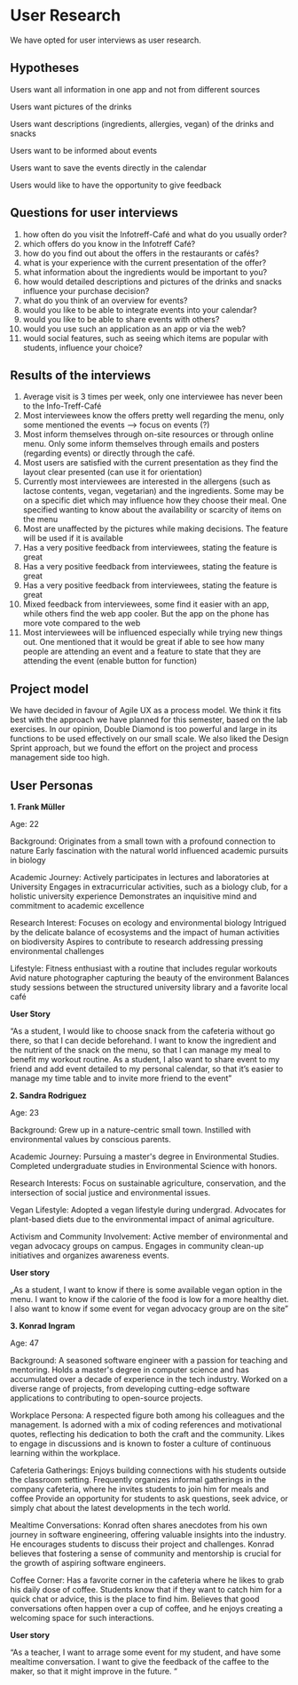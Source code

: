 # User Research
We have opted for user interviews as user research.

## Hypotheses
Users want all information in one app and not from different sources

Users want pictures of the drinks

Users want descriptions (ingredients, allergies, vegan) of the drinks and snacks

Users want to be informed about events

Users want to save the events directly in the calendar

Users would like to have the opportunity to give feedback 

## Questions for user interviews

1. how often do you visit the Infotreff-Café and what do you usually order?
2. which offers do you know in the Infotreff Café?
3. how do you find out about the offers in the restaurants or cafés?
4. what is your experience with the current presentation of the offer?
5. what information about the ingredients would be important to you?
6. how would detailed descriptions and pictures of the drinks and snacks influence your purchase decision?
7. what do you think of an overview for events?
8. would you like to be able to integrate events into your calendar? 
9. would you like to be able to share events with others? 
10. would you use such an application as an app or via the web?
11. would social features, such as seeing which items are popular with students, influence your choice?

## Results of the interviews

1. Average visit is 3 times per week, only one interviewee has never been to the Info-Treff-Café
2. Most interviewees know the offers pretty well regarding the menu, only some mentioned the events --> focus on events (?)
3. Most inform themselves through on-site resources or through online menu. 
   Only some inform themselves through emails and posters (regarding events) or directly through the café.
4. Most users are satisfied with the current presentation as they find the layout clear presented (can use it for orientation)
5. Currently most interviewees are interested in the allergens (such as lactose contents, vegan, vegetarian) and the ingredients. Some may be on a specific diet which may influence how they choose their meal. One specified wanting to know about the availability or scarcity of items on the menu
6. Most are unaffected by the pictures while making decisions. The feature will be used if it is available
7. Has a very positive feedback from interviewees, stating the feature is great
8. Has a very positive feedback from interviewees, stating the feature is great
9. Has a very positive feedback from interviewees, stating the feature is great
10. Mixed feedback from interviewees, some find it easier with an app, while others find the web app cooler. But the app on the phone has more vote compared to the web
11.  Most interviewees will be influenced especially while trying new things out. One mentioned that it would be great if able to see how many people are attending an event and a feature to state that they are attending the event (enable button for function)

## Project model 

We have decided in favour of Agile UX as a process model. We think it fits best with the approach we have planned for this semester, based on the lab exercises. In our opinion, Double Diamond is too powerful and large in its functions to be used effectively on our small scale. We also liked the Design Sprint approach, but we found the effort on the project and process management side too high.

## User Personas

**1. Frank Müller**

Age: 22

Background:
   Originates from a small town with a profound connection to nature
   Early fascination with the natural world influenced academic pursuits in biology

Academic Journey:
   Actively participates in lectures and laboratories at University
   Engages in extracurricular activities, such as a biology club, for a holistic university experience
   Demonstrates an inquisitive mind and commitment to academic excellence

Research Interest:
   Focuses on ecology and environmental biology
   Intrigued by the delicate balance of ecosystems and the impact of human activities on biodiversity
   Aspires to contribute to research addressing pressing environmental challenges

Lifestyle:
   Fitness enthusiast with a routine that includes regular workouts
   Avid nature photographer capturing the beauty of the environment
   Balances study sessions between the structured university library and a favorite local café

**User Story**

“As a student, I would like to choose snack from the cafeteria without go there, so that I can decide beforehand. I want to know the ingredient and the nutrient of the snack on the menu, so that I can manage my meal to benefit my workout routine. As a student, I also want to share event to my friend and add event detailed to my personal calendar, so that it’s easier to manage my time table and to invite more friend to the event”


**2. Sandra Rodriguez**

Age: 23

Background:
   Grew up in a nature-centric small town.
   Instilled with environmental values by conscious parents.

Academic Journey:
   Pursuing a master's degree in Environmental Studies.
   Completed undergraduate studies in Environmental Science with honors.

Research Interests:
   Focus on sustainable agriculture, conservation, and the intersection of social justice and environmental issues.

Vegan Lifestyle:
   Adopted a vegan lifestyle during undergrad.
   Advocates for plant-based diets due to the environmental impact of animal agriculture.

Activism and Community Involvement:
   Active member of environmental and vegan advocacy groups on campus.
   Engages in community clean-up initiatives and organizes awareness events.

**User story** 

„As a student, I want to know if there is some available vegan option in the menu. I want to know if the calorie of the food is low for a more healthy diet. I also want to know if some event for vegan advocacy group are on the site”

**3. Konrad Ingram**

Age:	47

Background:
   A seasoned software engineer with a passion for teaching and mentoring. 
   Holds a master's degree in computer science and has accumulated over a decade of experience in the tech industry. 
   Worked on a diverse range of projects, from developing cutting-edge software applications to contributing to open-source projects.

Workplace Persona:
   A respected figure both among his colleagues and the management. 
   Is adorned with a mix of coding references and motivational quotes, reflecting his dedication to both the craft and the community. 
   Likes to engage in discussions and is known to foster a culture of continuous learning within the workplace.

Cafeteria Gatherings:
   Enjoys building connections with his students outside the classroom setting. 
   Frequently organizes informal gatherings in the company cafeteria, where he invites students to join him for meals and coffee
   Provide an opportunity for students to ask questions, seek advice, or simply chat about the latest developments in the tech world.

Mealtime Conversations:
   Konrad often shares anecdotes from his own journey in software engineering, offering valuable   insights into the industry. 
   He encourages students to discuss their project and challenges. 
   Konrad believes that fostering a sense of community and mentorship is crucial for the growth of aspiring software engineers.

Coffee Corner:
   Has a favorite corner in the cafeteria where he likes to grab his daily dose of coffee. 
   Students know that if they want to catch him for a quick chat or advice, this is the place to find him. 
   Believes that good conversations often happen over a cup of coffee, and he enjoys creating a welcoming space for such interactions.

**User story**

“As a teacher, I want to arrage some event for my student, and have some mealtime conversation. I want to give the feedback of the caffee to the maker, so that it might improve in the future. “


